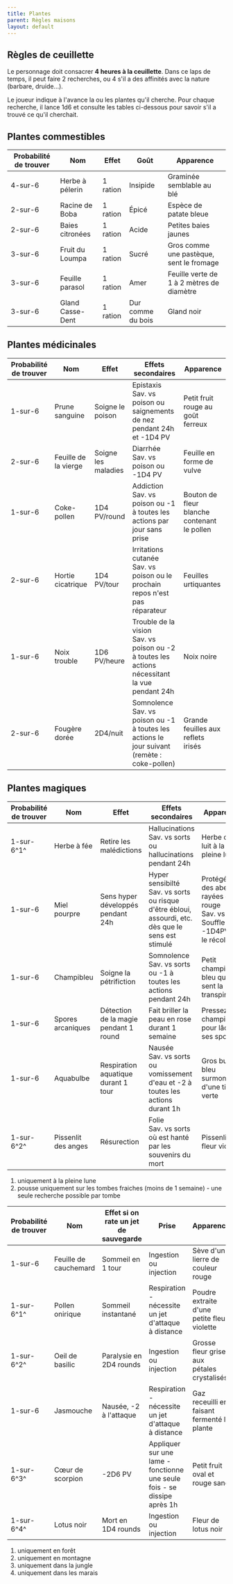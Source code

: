 ```yaml
---
title: Plantes
parent: Règles maisons
layout: default
---
```


## Règles de ceuillette
Le personnage doit consacrer **4 heures à la ceuillette**. Dans ce laps de temps, il peut faire 2 recherches, ou 4 s'il a des affinités avec la nature (barbare, druide...). 

Le joueur indique à l'avance la ou les plantes qu'il cherche. Pour chaque recherche, il lance 1d6 et consulte les tables ci-dessous pour savoir s'il a trouvé ce qu'il cherchait.			

## Plantes commestibles

| Probabilité de trouver    | Nom              | Effet    | Goût              | Apparence                                 |
| ------------------------- | ---------------- | -------- | ----------------- | ----------------------------------------- |
| 4-sur-6                   | Herbe à pélerin  | 1 ration | Insipide          | Graminée semblable au blé                 |
| 2-sur-6                   | Racine de Boba   | 1 ration | Épicé             | Espèce de patate bleue                    |
| 2-sur-6                   | Baies citronées  | 1 ration | Acide             | Petites baies jaunes                      |
| 3-sur-6                   | Fruit du Loumpa  | 1 ration | Sucré             | Gros comme une pastèque, sent le fromage  |
| 3-sur-6                   | Feuille parasol  | 1 ration | Amer              | Feuille verte de 1 à 2 mètres de diamètre |
| 3-sur-6                   | Gland Casse-Dent | 1 ration | Dur comme du bois | Gland noir                                |

## Plantes médicinales

| Probabilité de trouver    | Nom                  | Effet               | Effets secondaires                                                                               | Apparence                                   |
| ------------------------- | -------------------- | ------------------- | ------------------------------------------------------------------------------------------------ | ------------------------------------------- |
| 1-sur-6                   | Prune sanguine       | Soigne le poison    | Epistaxis<br>Sav. vs poison ou saignements de nez pendant 24h et -1D4 PV                         | Petit fruit rouge au goût ferreux           |
| 2-sur-6                   | Feuille de la vierge | Soigne les maladies | Diarrhée<br>Sav. vs poison ou -1D4 PV                                                            | Feuille en forme de vulve                   |
| 1-sur-6                   | Coke-pollen          | 1D4 PV/round        | Addiction<br>Sav. vs poison ou -1 à toutes les actions par jour sans prise                       | Bouton de fleur blanche contenant le pollen |
| 2-sur-6                   | Hortie cicatrique    | 1D4 PV/tour         | Irritations cutanée<br>Sav. vs poison ou le prochain repos n'est pas réparateur                  | Feuilles urtiquantes                        |
| 1-sur-6                   | Noix trouble         | 1D6 PV/heure        | Trouble de la vision<br>Sav. vs poison ou -2 à toutes les actions nécessitant la vue pendant 24h | Noix noire                                  |
| 2-sur-6                   | Fougère dorée        | 2D4/nuit            | Somnolence<br>Sav. vs poison ou -1 à toutes les actions le jour suivant (remète : coke-pollen)   | Grande feuilles aux reflets irisés          |

## Plantes magiques

| Probabilité de trouver    | Nom                 | Effet                                  | Effets secondaires                                                                                    | Apparence                                                                             |
| ------------------------- | ------------------- | -------------------------------------- | ----------------------------------------------------------------------------------------------------- | ------------------------------------------------------------------------------------- |
| 1-sur-6^1^                | Herbe à fée         | Retire les malédictions                | Hallucinations<br>Sav. vs sorts ou hallucinations pendant 24h                                         | Herbe qui luit à la pleine lune                                                       |
| 1-sur-6                   | Miel pourpre        | Sens hyper développés pendant 24h      | Hyper sensibilté<br>Sav. vs sorts ou risque d'être ébloui, assourdi, etc. dès que le sens est stimulé | Protégé par des abeilles rayées de rouge<br>Sav. vs Souffle ou -1D4PV en le récoltant |
| 1-sur-6                   | Champibleu          | Soigne la pétrifiction                 | Somnolence<br>Sav. vs sorts ou -1 à toutes les actions pendant 24h                                    | Petit champignon bleu qui sent la transpiration                                       |
| 1-sur-6                   | Spores arcaniques   | Détection de la magie pendant 1 round  | Fait briller la peau en rose durant 1 semaine                                                         | Pressez le champignon pour lâcher ses spores                                          |
| 1-sur-6                   | Aquabulbe           | Respiration aquatique<br>durant 1 tour | Nausée<br>Sav. vs sorts ou vomissement d'eau et -2 à toutes les actions durant 1h                     | Gros bulbe bleu surmonté d'une tige verte                                             |
| 1-sur-6^2^                | Pissenlit des anges | Résurection                            | Folie<br>Sav. vs sorts où est hanté par les souvenirs du mort                                         | Pissenlit à fleur violette                                                            |

1. uniquement à la pleine lune
2. pousse uniquement sur les tombes fraiches (moins de 1 semaine) - une seule recherche possible par tombe

| Probabilité de trouver    | Nom                   | Effet si on rate un jet de sauvegarde | Prise                                                                    | Apparence                                   |
| ------------------------- | --------------------- | ------------------------------------- | ------------------------------------------------------------------------ | ------------------------------------------- |
| 1-sur-6                   | Feuille de cauchemard | Sommeil en 1 tour                     | Ingestion ou injection                                                   | Sève d'un lierre de couleur rouge           |
| 1-sur-6^1^                | Pollen onirique       | Sommeil instantané                    | Respiration - nécessite un jet d'attaque à distance                      | Poudre extraite d'une petite fleur violette |
| 1-sur-6^2^                | Oeil de basilic       | Paralysie en 2D4 rounds               | Ingestion ou injection                                                   | Grosse fleur grise aux pétales crystalisés  |
| 1-sur-6                   | Jasmouche             | Nausée, -2 à l'attaque                | Respiration - nécessite un jet d'attaque à distance                      | Gaz receuilli en faisant fermenté la plante |
| 1-sur-6^3^                | Cœur de scorpion      | \-2D6 PV                              | Appliquer sur une lame - fonctionne une seule fois - se dissipe après 1h | Petit fruit oval et rouge sang              |
| 1-sur-6^4^                | Lotus noir            | Mort en 1D4 rounds                    | Ingestion ou injection                                                   | Fleur de lotus noir                         |

1. uniquement en forêt
2. uniquement en montagne
3. uniquement dans la jungle
4. uniquement dans les marais